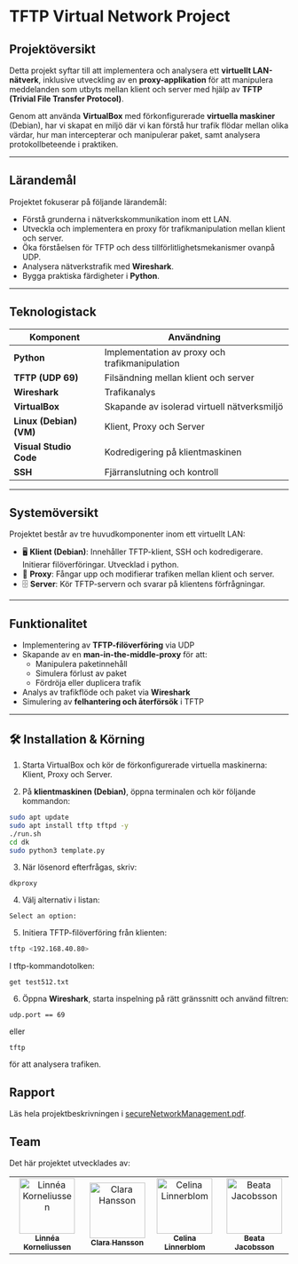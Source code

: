 # TFTP Virtual Network Project

## Projektöversikt

Detta projekt syftar till att implementera och analysera ett **virtuellt LAN-nätverk**, inklusive utveckling av en **proxy-applikation** för att manipulera meddelanden som utbyts mellan klient och server med hjälp av **TFTP (Trivial File Transfer Protocol)**.

Genom att använda **VirtualBox** med förkonfigurerade **virtuella maskiner** (Debian), har vi skapat en miljö där vi kan förstå hur trafik flödar mellan olika värdar, hur man intercepterar och manipulerar paket, samt analysera protokollbeteende i praktiken.

---


## Lärandemål

Projektet fokuserar på följande lärandemål:

- Förstå grunderna i nätverkskommunikation inom ett LAN.
- Utveckla och implementera en proxy för trafikmanipulation mellan klient och server.
- Öka förståelsen för TFTP och dess tillförlitlighetsmekanismer ovanpå UDP.
- Analysera nätverkstrafik med **Wireshark**.
- Bygga praktiska färdigheter i **Python**. 

---

## Teknologistack

| Komponent          | Användning                                  |
|--------------------|----------------------------------------------|
| **Python**         | Implementation av proxy och trafikmanipulation |
| **TFTP (UDP 69)**  | Filsändning mellan klient och server         |
| **Wireshark**      | Trafikanalys                                |
| **VirtualBox**     | Skapande av isolerad virtuell nätverksmiljö  |
| **Linux (Debian) (VM)**    | Klient, Proxy och Server                     |
| **Visual Studio Code** | Kodredigering på klientmaskinen           |
| **SSH**            | Fjärranslutning och kontroll                 |

---

## Systemöversikt

Projektet består av tre huvudkomponenter inom ett virtuellt LAN:

- 🖥 **Klient (Debian)**: Innehåller TFTP-klient, SSH och kodredigerare. Initierar filöverföringar. Utvecklad i python. 
- 🔄 **Proxy**: Fångar upp och modifierar trafiken mellan klient och server. 
- 🗄 **Server**: Kör TFTP-servern och svarar på klientens förfrågningar.

---

## Funktionalitet

- Implementering av **TFTP-filöverföring** via UDP
- Skapande av en **man-in-the-middle-proxy** för att:
  - Manipulera paketinnehåll
  - Simulera förlust av paket
  - Fördröja eller duplicera trafik
- Analys av trafikflöde och paket via **Wireshark**
- Simulering av **felhantering och återförsök** i TFTP

---

## 🛠️ Installation & Körning

1. Starta VirtualBox och kör de förkonfigurerade virtuella maskinerna: Klient, Proxy och Server.

2. På **klientmaskinen (Debian)**, öppna terminalen och kör följande kommandon:

```bash
sudo apt update
sudo apt install tftp tftpd -y
./run.sh
cd dk
sudo python3 template.py
```

3. När lösenord efterfrågas, skriv:  
```
dkproxy
```

4. Välj alternativ i listan:
```
Select an option: 
```

5. Initiera TFTP-filöverföring från klienten:

```bash
tftp <192.168.40.80>
```

I tftp-kommandotolken:

```tftp
get test512.txt
```


6. Öppna **Wireshark**, starta inspelning på rätt gränssnitt och använd filtren:

```
udp.port == 69
```
eller
```
tftp
```

för att analysera trafiken.

## Rapport

Läs hela projektbeskrivningen i [secureNetworkManagement.pdf](secureNetworkManagement.pdf).

## Team

Det här projektet utvecklades av:

<table>
  <tr>
    <td align="center">
      <a href="https://github.com/LinneaKorneliussen">
        <img src="https://github.com/LinneaKorneliussen.png" width="100;" alt="Linnéa Korneliussen"/><br/>
        <sub><b>Linnéa Korneliussen</b></sub>
      </a>
    </td>
    <td align="center">
      <a href="https://github.com/S2208913">
        <img src="https://github.com/S2208913.png" width="100;" alt="Clara Hansson"/><br/>
        <sub><b>Clara Hansson</b></sub>
      </a>
    </td>
    <td align="center">
      <a href="https://github.com/Celinalinnerblom">
        <img src="https://github.com/Celinalinnerblom.png" width="100;" alt="Celina Linnerblom"/><br/>
        <sub><b>Celina Linnerblom</b></sub>
      </a>
    </td>
    <td align="center">
      <a href="https://github.com/S2205112">
        <img src="https://github.com/S2205112.png" width="100;" alt="Beata Jacobsson"/><br/>
        <sub><b>Beata Jacobsson</b></sub>
      </a>
    </td>
  </tr>
</table>
